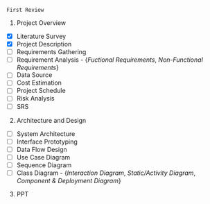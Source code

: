 `First Review`
1. Project Overview
- [X] Literature Survey
- [X] Project Description
- [ ] Requirements Gathering
- [ ] Requirement Analysis - {*Fuctional Requirements*, *Non-Functional Requirements*}
- [ ] Data Source
- [ ] Cost Estimation
- [ ] Project Schedule
- [ ] Risk Analysis
- [ ] SRS

2. Architecture and Design
- [ ] System Architecture
- [ ] Interface Prototyping
- [ ] Data Flow Design
- [ ] Use Case Diagram
- [ ] Sequence Diagram
- [ ] Class Diagram - {*Interaction Diagram*, *Static/Activity Diagram*, *Component & Deployment Diagram*}

3. PPT
